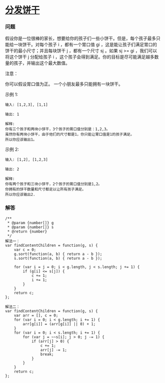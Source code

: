 # [分发饼干](https://leetcode-cn.com/problems/assign-cookies)

### 问题

假设你是一位很棒的家长，想要给你的孩子们一些小饼干。但是，每个孩子最多只能给一块饼干。对每个孩子 i ，都有一个胃口值 gi ，这是能让孩子们满足胃口的饼干的最小尺寸；并且每块饼干 j ，都有一个尺寸 sj 。如果 sj >= gi ，我们可以将这个饼干 j 分配给孩子 i ，这个孩子会得到满足。你的目标是尽可能满足越多数量的孩子，并输出这个最大数值。

注意：

你可以假设胃口值为正。
一个小朋友最多只能拥有一块饼干。

示例 1:

```
输入: [1,2,3], [1,1]

输出: 1

解释:
你有三个孩子和两块小饼干，3个孩子的胃口值分别是：1,2,3。
虽然你有两块小饼干，由于他们的尺寸都是1，你只能让胃口值是1的孩子满足。
所以你应该输出1。
```
示例 2:

```
输入: [1,2], [1,2,3]

输出: 2

解释:
你有两个孩子和三块小饼干，2个孩子的胃口值分别是1,2。
你拥有的饼干数量和尺寸都足以让所有孩子满足。
所以你应该输出2.
```

### 解答

```
/**
 * @param {number[]} g
 * @param {number[]} s
 * @return {number}
 */
解法一：
var findContentChildren = function(g, s) {
    var c = 0;
    g.sort(function(a, b) { return a - b });
    s.sort(function(a, b) { return a - b });

    for (var i = j = 0; i < g.length, j < s.length; j += 1) {
        if (g[i] <= s[j]) {
            c += 1;
            i += 1;
        }
    }
    return c;
};

解法二：
var findContentChildren = function(g, s) {
    var arr = [], c = 0;
    for (var i = 0; i < g.length; i += 1) {
        arr[g[i]] = (arr[g[i]] || 0) + 1;
    }
    for (var i = 0; i < s.length; i += 1) {
        for (var j = ~~s[i]; j > 0; j -= 1) {
            if (arr[j] > 0) {
                c += 1;
                arr[j] -= 1;
                break;
            }
        }
    }
    return c;
};
```
